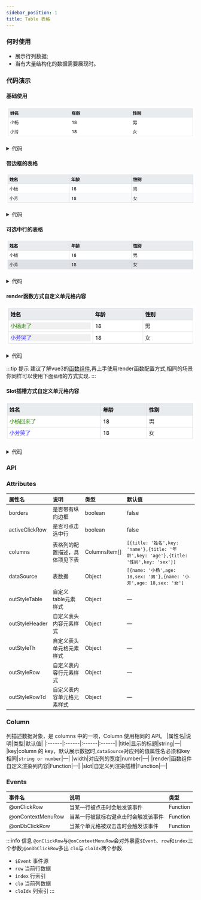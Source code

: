 ```yaml
---
sidebar_position: 1
title: Table 表格
---
```


### 何时使用
- 展示行列数据;
- 当有大量结构化的数据需要展现时。

### 代码演示
#### 基础使用
![table demo](../../../static/img/table.png)
<details>
  <summary>代码</summary>
  ```html
  <template>
    <erTable 
      :columns="columns"
      :dataSource="dataSource"
    />
  </template>
  <script setup lang="ts">
    import { ref } from 'vue'
    const columns = ref([
        {
          title: '姓名',
          key: 'name',
        },
        {
          title: '年龄',
          key: 'age',
        },
        {
          title: '性别',
          key: 'sex',
        }
    ])
    const dataSource = ref([
      {
        name: '小杨',
        age: 18,
        sex: '男'
      },
      {
        name: '小芳',
        age: 18,
        sex: '女'
      },
    ])
  </script>
  ```
</details>

#### 带边框的表格
![tableBorder demo](../../../static/img/tableBorder.png)
<details>
  <summary>代码</summary>
  ```html
  <template>
    <erTable borders />
  </template>
  ```
</details>

#### 可选中行的表格
![tableRow demo](../../../static/img/tableRow.png)
<details>
  <summary>代码</summary>
  ```html
  <template>
    <erTable 
      borders
      activeClickRow
    />
  </template>
  ```
</details>

#### render函数方式自定义单元格内容
![render demo](../../../static/img/tableRender.png)
<details>
  <summary>代码</summary>
  ```html
  <template>
    <erTable 
      borders
      activeClickRow
      :columns="columns"
      :dataSource="dataSource"
    />
  </template>
    <script setup lang="ts">
    import { ref } from 'vue'
    const columns = ref([
        {
          title: '姓名',
          key: 'name',
          render(h: any, { row, column, index }: any, ctx: any) {
            if(row.name === '小杨') {
              return h('div', {
                style: {
                  color: 'green',
                  backgroundColor: '#f0f0f0',
                },
                onclick: () => {
                  console.log(row, column, index, ctx)
                }
              }, `${row.name}走了`)
            }
            return h('div',{
              style: {
                color: 'blue',
                backgroundColor: '#f0f0f0',
              },
              onclick: () => {
                console.log(row, column, index, ctx)
              }
            }, `${row.name}哭了`)
          },
        },
        {
          title: '年龄',
          key: 'age',
        },
        {
          title: '性别',
          key: 'sex',
        }
    ])
    const dataSource = ref([
      {
        name: '小杨',
        age: 18,
        sex: '男'
      },
      {
        name: '小芳',
        age: 18,
        sex: '女'
      },
    ])
  </script>
  ```
</details>

:::tip 提示
建议了解vue3的[函数组件](https://v3-migration.vuejs.org/zh/breaking-changes/functional-components.html),再上手使用render函数配置方式,相同的场景你同样可以使用下面`插槽`的方式实现.
:::

#### Slot插槽方式自定义单元格内容
![Slot demo](../../../static/img/tableSlot.png)
<details>
  <summary>代码</summary>
  ```html
  <template>
   <erTable
      borders
      :columns="columns"
      :dataSource="dataSource"
      @onClickRow="console.log('click', $event)"
      @onContextMenuRow="console.log('contextmenu', $event)"
      @onDbClickRow="(e, row, index, col, colIdx) => console.log('dbclick', e, row, index, col, colIdx)"
    >
      <template v-slot:name="{ row }">
        <div style="color: green;" v-if="row.name === '小杨'">{{ row.name }}回来了</div>
        <div style="color: blue;" v-else>{{ row.name }}笑了</div>
      </template>
    </erTable>
  </template>
  <script setup lang="ts">
    import { ref } from 'vue'
    const columns = ref([
        {
          title: '姓名',
          key: 'name',
          slot: 'name',
        },
        {
          title: '年龄',
          key: 'age',
        },
        {
          title: '性别',
          key: 'sex',
        }
    ])
    const dataSource = ref([
      {
        name: '小杨',
        age: 18,
        sex: '男'
      },
      {
        name: '小芳',
        age: 18,
        sex: '女'
      },
    ])
  </script>
  ```
</details>

### API
### Attributes
|属性名|说明|类型|默认值|
|:------|:------|:------|:------|
|borders|是否带有纵向边框|boolean|false|
|activeClickRow|是否可点击选中行|boolean|false|
|columns|表格列的配置描述，具体项见下表|ColumnsItem[]|`[{title: '姓名',key: 'name'},{title: '年龄',key: 'age'},{title: '性别',key: 'sex'}]`|
|dataSource|表数据|Object|`[{name: '小杨',age: 18,sex: '男'},{name: '小芳',age: 18,sex: '女']`|
|outStyleTable|自定义table元素样式|Object|—|
|outStyleHeader|自定义表头内容元素样式|Object|—|
|outStyleTh|自定义表头单元格元素样式|Object|—|
|outStyleRow|自定义表内容行元素样式|Object|—|
|outStyleRowTd|自定义表内容单元格元素样式|Object|—|

### Column
列描述数据对象，是 columns 中的一项，Column 使用相同的 API。
|属性名|说明|类型|默认值|
|:------|:------|:------|:------|
|title|显示的标题|string|—|
|key|column 的 key，默认展示数据时,`dataSource`对应列的值属性名必须和key相同|`string or number`|—|
|width|对应列的宽度|number|—|
|render|函数组件自定义渲染列内容|Function|—|
|slot|自定义列渲染插槽|Function|—|

### Events
|事件名|说明|类型|
|:------|:------|:------|
|@onClickRow|当某一行被点击时会触发该事件|Function|
|@onContextMenuRow|当某一行被鼠标右键点击时会触发该事件|Function|
|@onDbClickRow|当某个单元格被双击击时会触发该事件|Function|

:::info 信息
`@onClickRow`与`@onContextMenuRow`会对外暴露`$Event`、`row`和`index`三个参数;`@onDbClickRow`多出 `clo`与 `cloIdx`两个参数.  
- `$Event` 事件源
- `row` 当前行数据
- `index` 行索引
- `clo` 当前列数据
- `cloIdx` 列索引
:::
